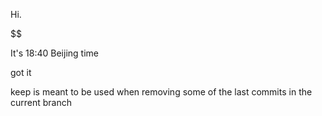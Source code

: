 Hi.

$$

It's 18:40 Beijing time

got it 

keep is meant to be used when removing some of the last commits in the current branch

